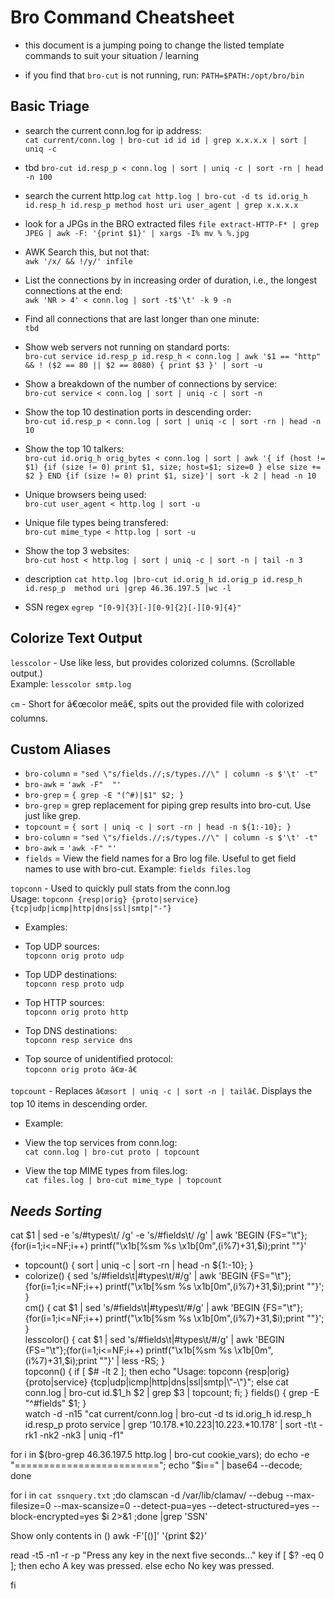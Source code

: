 # Bro Command Cheatsheet

* this document is a jumping poing to change the listed template commands to suit your situation / learning  

* if you find that `bro-cut` is not running, run: `PATH=$PATH:/opt/bro/bin`  

## Basic Triage  

* search the current conn.log for ip address:  
`cat current/conn.log | bro-cut id id id | grep x.x.x.x | sort | uniq -c`  

* tbd
`bro-cut id.resp_p < conn.log | sort | uniq -c | sort -rn | head -n 100`  

* search the current http.log
`cat http.log | bro-cut -d ts id.orig_h id.resp_h id.resp_p method host uri user_agent | grep x.x.x.x`  

* look for a JPGs in the BRO extracted files
`file extract-HTTP-F* | grep JPEG | awk -F: '{print $1}' | xargs -I% mv % %.jpg`  

* AWK Search this, but not that:  
`awk '/x/ && !/y/' infile`  

* List the connections by in increasing order of duration, i.e., the longest connections at the end:  
`awk 'NR > 4' < conn.log | sort -t$'\t' -k 9 -n`  

* Find all connections that are last longer than one minute:  
`tbd`

* Show web servers not running on standard ports:  
`bro-cut service id.resp_p id.resp_h < conn.log | awk '$1 == "http" && ! ($2 == 80 || $2 == 8080) { print $3 }' | sort -u`  

* Show a breakdown of the number of connections by service:  
`bro-cut service < conn.log | sort | uniq -c | sort -n`  

* Show the top 10 destination ports in descending order:  
`bro-cut id.resp_p < conn.log | sort | uniq -c | sort -rn | head -n 10`  

* Show the top 10 talkers:  
`bro-cut id.orig_h orig_bytes < conn.log | sort | awk '{ if (host != $1) {if (size != 0) print $1, size; host=$1; size=0 } else size += $2 } END {if (size != 0) print $1, size}'| sort -k 2 | head -n 10`  

* Unique browsers being used:  
`bro-cut user_agent < http.log | sort -u`  

* Unique file types being transfered:  
`bro-cut mime_type < http.log | sort -u`  

* Show the top 3 websites:  
`bro-cut host < http.log | sort | uniq -c | sort -n | tail -n 3`  

* description
`cat http.log |bro-cut id.orig_h id.orig_p id.resp_h id.resp_p  method uri |grep 46.36.197.5 |wc -l`  

* SSN regex
`egrep "[0-9]{3}[-][0-9]{2}[-][0-9]{4}"`  


## Colorize Text Output

`lesscolor` - Use like less, but provides colorized columns.  (Scrollable output.)  
Example: `lesscolor smtp.log`  

`cm` - Short for â€œcolor meâ€, spits out the provided file with colorized columns.  


## Custom Aliases

* `bro-column` = `"sed \"s/fields.//;s/types.//\" | column -s $'\t' -t"`  
* `bro-awk` = `'awk -F"  "'`  
* `bro-grep` = `{ grep -E "(^#)|$1" $2; }`
* `bro-grep` = grep replacement for piping grep results into bro-cut.  Use just like grep.  
* `topcount` = `{ sort | uniq -c | sort -rn | head -n ${1:-10}; }`
* `bro-column` = `"sed \"s/fields.//;s/types.//\" | column -s $'\t' -t"`  
* `bro-awk` = `'awk -F" "'`
* `fields` = View the field names for a Bro log file.  Useful to get field names to use with bro-cut.
Example:  `fields files.log`  

`topconn` - Used to quickly pull stats from the conn.log  
Usage: `topconn {resp|orig} {proto|service} {tcp|udp|icmp|http|dns|ssl|smtp|"-"}`  
* Examples:  

* Top UDP sources:  
`topconn orig proto udp`  

* Top UDP destinations:  
`topconn resp proto udp`  

* Top HTTP sources:  
`topconn orig proto http`  

* Top DNS destinations:  
`topconn resp service dns`  

* Top source of unidentified protocol:  
`topconn orig proto â€œ-â€`  

`topcount` - Replaces `â€œsort | uniq -c | sort -n | tailâ€`. Displays the top 10 items in descending order.
* Example:  

* View the top services from conn.log:  
`cat conn.log | bro-cut proto | topcount`  

* View the top MIME types from files.log:  
`cat files.log | bro-cut mime_type | topcount`  


## ***Needs Sorting***

cat $1 | sed -e 's/#types\t/ /g' -e 's/#fields\t/ /g' | awk 'BEGIN {FS="\t"};{for(i=1;i<=NF;i++) printf("\x1b[%sm %s \x1b[0m",(i%7)+31,$i);print ""}'  
* topcount() { sort | uniq -c | sort -rn | head -n ${1:-10}; }  
* colorize() { sed 's/#fields\t\|#types\t/#/g' | awk 'BEGIN {FS="\t"};{for(i=1;i<=NF;i++) printf("\x1b[%sm %s \x1b[0m",(i%7)+31,$i);print ""}'; }  
cm() { cat $1 | sed 's/#fields\t\|#types\t/#/g' | awk 'BEGIN {FS="\t"};{for(i=1;i<=NF;i++) printf("\x1b[%sm %s \x1b[0m",(i%7)+31,$i);print ""}'; }  
lesscolor() { cat $1 | sed 's/#fields\t\|#types\t/#/g' | awk 'BEGIN {FS="\t"};{for(i=1;i<=NF;i++) printf("\x1b[%sm %s \x1b[0m",(i%7)+31,$i);print ""}' | less -RS; }  
topconn() { if [ $# -lt 2 ]; then echo "Usage: topconn {resp|orig} {proto|service} {tcp|udp|icmp|http|dns|ssl|smtp|\"-\"}"; else cat conn.log | bro-cut id.$1_h $2 | grep $3 | topcount; fi; }
fields() { grep -E "^#fields" $1; }  
watch -d -n15 "cat current/conn.log | bro-cut -d ts id.orig_h id.resp_h id.resp_p proto service | grep '10.178.*10.223\|10.223.*10.178' | sort -t\t -rk1 -nk2 -nk3 | uniq -f1"  

for i in $(bro-grep 46.36.197.5 http.log | bro-cut cookie_vars); do echo -e "========================="; echo "$i==" | base64 --decode; done  

for i in `cat ssnquery.txt` ;do clamscan -d /var/lib/clamav/ --debug --max-filesize=0 --max-scansize=0 --detect-pua=yes --detect-structured=yes --block-encrypted=yes $i 2>&1 ;done |grep 'SSN'

Show only contents in ()
awk -F'[()]' '{print $2}'

read -t5 -n1 -r -p "Press any key in the next five seconds..." key
if [ $? -eq 0 ]; then
    echo A key was pressed.
else
    echo No key was pressed.

fi

